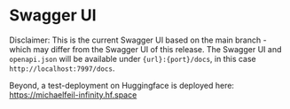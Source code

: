 # Swagger UI
Disclaimer: This is the current Swagger UI based on the main branch - which may differ from the Swagger UI of this release.
The Swagger UI and `openapi.json` will be available under `{url}:{port}/docs`, in this case `http://localhost:7997/docs`.

Beyond, a test-deployment on Huggingface is deployed here: https://michaelfeil-infinity.hf.space

<swagger-ui src="https://raw.githubusercontent.com/michaelfeil/infinity/main/docs/assets/openapi.json"/>

